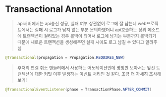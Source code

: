 # Transactional Annotation

> api서버에서는 api송신 성공, 실패 여부 상관없이 로그에 잘 남는데 web프로젝트에서는 실패 시 로그가 남지 않는 부분 문의하였더니 api호출하는 상위 메소드에 트랜젝션이 걸려있는 경우 롤백이 되어서 로그에 남기는 부분까지 롤백되기 때문에 새로운 트랜젝션을 생성해주면 실패 시에도 로그 남길 수 있다고 알려주심

```java
@Transactional(propagation = Propagation.REQUIRES_NEW)
```



> 후처리 연결 취소 핸들러에서 사용하는 어노테이션인데 명칭만 보아서는 앞선 트랜젝션에 대한 커밋 이후 발생하는 이벤트 처리인 것 같다. 조금 더 자세히 조사해보기!
```java
@TransactionalEventListener(phase = TransactionPhase.AFTER_COMMIT)

```
